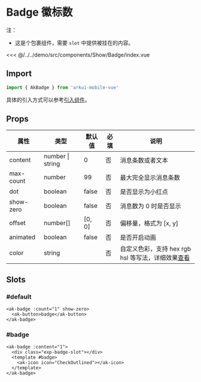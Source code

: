 # Badge 徽标数

注：

- 这是个包裹组件，需要 `slot` 中提供被挂在的内容。

<CodeDemo name="Badge">

<<< @/../../demo/src/components/Show/Badge/index.vue

</CodeDemo>

## Import

```js
import { AkBadge } from 'arkui-mobile-vue'
```

具体的引入方式可以参考[引入组件](../guide/import.md)。

## Props

| 属性      | 类型             | 默认值 | 必填 | 说明                                                                               |
| --------- | ---------------- | ------ | ---- | ---------------------------------------------------------------------------------- |
| content   | number \| string | 0      | 否   | 消息条数或者文本                                                                   |
| max-count | number           | 99     | 否   | 最大完全显示消息条数                                                               |
| dot       | boolean          | false  | 否   | 是否显示为小红点                                                                   |
| show-zero | boolean          | false  | 否   | 消息数为 0 时是否显示                                                              |
| offset    | number[]         | [0, 0] | 否   | 偏移量，格式为 [x, y]                                                              |
| animated  | boolean          | false  | 否   | 是否开启动画                                                                       |
| color     | string           |        | 否   | 自定义色彩，支持 hex rgb hsl 等写法，详细效果[查看](../design/color.md#自定义色彩) |

## Slots

### #default

```vue
<ak-badge :count="1" show-zero>
  <ak-button>badge</ak-button>
</ak-badge>
```

### #badge

```vue
<ak-badge :content="1">
  <div class="exp-badge-slot"></div>
  <template #badge>
    <ak-icon icon="CheckOutlined"></ak-icon>
  </template>
</ak-badge>
```
